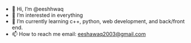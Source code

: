 - 👋 Hi, I’m @eeshhwaq
- 👀 I’m interested in everything 
- 🌱 I’m currently learning c++, python, web development, and back/front end.
- 📫 How to reach me email: eeshawaq2003@gmail.com

<!---
eeshhwaq/eeshhwaq is a ✨ special ✨ repository because its `README.md` (this file) appears on your GitHub profile.
You can click the Preview link to take a look at your changes.
--->
